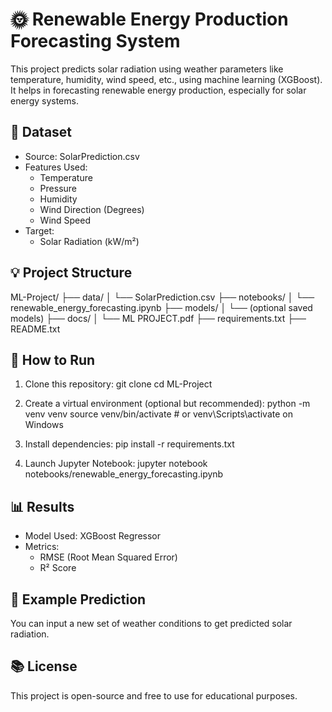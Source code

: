 # 🌞 Renewable Energy Production Forecasting System

This project predicts solar radiation using weather parameters like temperature, humidity, wind speed, etc., using machine learning (XGBoost). It helps in forecasting renewable energy production, especially for solar energy systems.


## 📂 Dataset

- Source: SolarPrediction.csv
- Features Used:
  - Temperature
  - Pressure
  - Humidity
  - Wind Direction (Degrees)
  - Wind Speed
- Target:
  - Solar Radiation (kW/m²)


## 💡 Project Structure

ML-Project/
├── data/
│   └── SolarPrediction.csv
├── notebooks/
│   └── renewable_energy_forecasting.ipynb
├── models/
│   └── (optional saved models)
├── docs/
│   └── ML PROJECT.pdf
├── requirements.txt
├── README.txt


## 🚀 How to Run

1. Clone this repository:
   git clone <your-repo-url>
   cd ML-Project

2. Create a virtual environment (optional but recommended):
   python -m venv venv
   source venv/bin/activate  # or venv\Scripts\activate on Windows

3. Install dependencies:
   pip install -r requirements.txt

4. Launch Jupyter Notebook:
   jupyter notebook notebooks/renewable_energy_forecasting.ipynb


## 📊 Results

- Model Used: XGBoost Regressor
- Metrics:
  - RMSE (Root Mean Squared Error)
  - R² Score


## 📌 Example Prediction

You can input a new set of weather conditions to get predicted solar radiation.


## 📚 License

This project is open-source and free to use for educational purposes.
